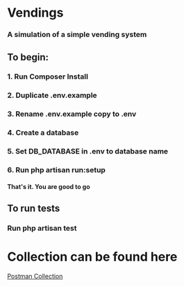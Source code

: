 
# Vendings
### A simulation of a simple vending system

## To begin:

### 1. Run Composer Install
### 2. Duplicate .env.example
### 3. Rename .env.example copy to .env
### 4. Create a database
### 5. Set DB_DATABASE in .env to database name
### 6. Run php artisan run:setup

#### That's it. You are good to go

## To run tests
### Run php artisan test

# Collection can be found here
<a href="https://www.getpostman.com/collections/7a1b5ec6a6ecb34c76a0"> Postman Collection </a>
